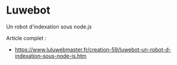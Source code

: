 # Luwebot
Un robot d'indexation sous node.js

Article complet : 

- https://www.luluwebmaster.fr/creation-59/luwebot-un-robot-d-indexation-sous-node-js.htm
